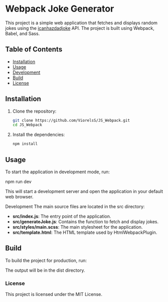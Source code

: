 # Webpack Joke Generator

This project is a simple web application that fetches and displays random jokes using the [icanhazdadjoke](https://icanhazdadjoke.com/) API. The project is built using Webpack, Babel, and Sass.

## Table of Contents

-   [Installation](#installation)
-   [Usage](#usage)
-   [Development](#development)
-   [Build](#build)
-   [License](#license)

## Installation

1. Clone the repository:

    ```sh
    git clone https://github.com/ViorelsS/JS_Webpack.git
    cd JS_Webpack
    ```

2. Install the dependencies:
    ```sh
    npm install
    ```

## Usage

To start the application in development mode, run:

npm run dev

This will start a development server and open the application in your default web browser.

Development
The main source files are located in the src directory:

-   **src/index.js**: The entry point of the application.
-   **src/generateJoke.js**: Contains the function to fetch and display jokes.
-   **src/styles/main.scss**: The main stylesheet for the application.
-   **src/template.html**: The HTML template used by HtmlWebpackPlugin.

## Build

To build the project for production, run:

The output will be in the dist directory.

### License

This project is licensed under the MIT License.
